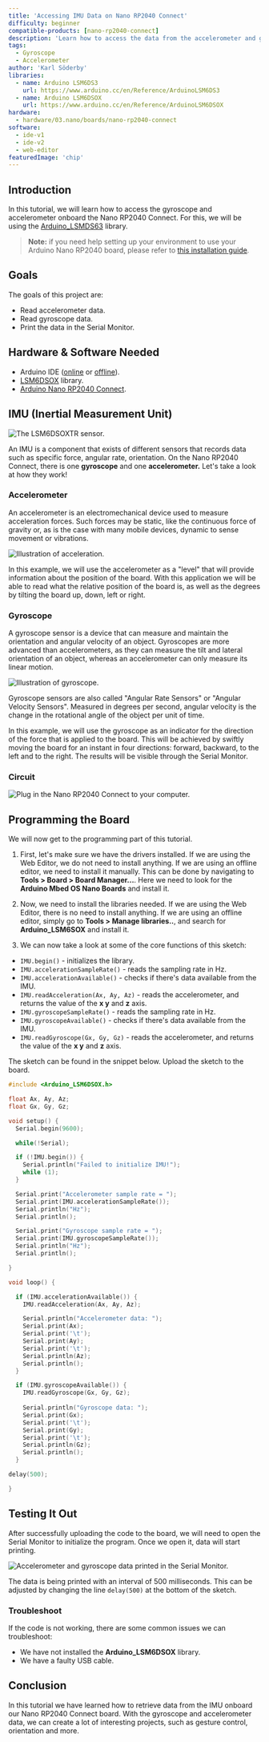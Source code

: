 ```yaml
---
title: 'Accessing IMU Data on Nano RP2040 Connect'
difficulty: beginner
compatible-products: [nano-rp2040-connect]
description: 'Learn how to access the data from the accelerometer and gyroscope that comes with the LSM6DSOX IMU module.'
tags: 
  - Gyroscope
  - Accelerometer
author: 'Karl Söderby'
libraries:
  - name: Arduino LSM6DS3
    url: https://www.arduino.cc/en/Reference/ArduinoLSM6DS3
  - name: Arduino LSM6DSOX
    url: https://www.arduino.cc/en/Reference/ArduinoLSM6DSOX
hardware:
  - hardware/03.nano/boards/nano-rp2040-connect
software:
  - ide-v1
  - ide-v2
  - web-editor
featuredImage: 'chip'
---
```


## Introduction 

In this tutorial, we will learn how to access the gyroscope and accelerometer onboard the Nano RP2040 Connect. For this, we will be using the [Arduino_LSMDS63](https://www.arduino.cc/en/Reference/ArduinoLSM6DS3) library. 

>**Note:** if you need help setting up your environment to use your Arduino Nano RP2040 board, please refer to [this installation guide](/software/ide-v2/tutorials/ide-v2-board-manager).

## Goals

The goals of this project are:

- Read accelerometer data.
- Read gyroscope data.
- Print the data in the Serial Monitor.

## Hardware & Software Needed

- Arduino IDE ([online](https://create.arduino.cc/) or [offline](https://www.arduino.cc/en/main/software)).
- [LSM6DSOX](https://github.com/arduino-libraries/Arduino_LSM6DSOX) library.
- [Arduino Nano RP2040 Connect](https://store.arduino.cc/nano-rp2040-connect).

## IMU (Inertial Measurement Unit)

![The LSM6DSOXTR sensor.](assets/rp2040-imu-basics-img-02.png)

An IMU is a component that exists of different sensors that records data such as specific force, angular rate, orientation. On the Nano RP2040 Connect, there is one **gyroscope** and one **accelerometer.** Let's take a look at how they work!

### Accelerometer

An accelerometer is an electromechanical device used to measure acceleration forces. Such forces may be static, like the continuous force of gravity or, as is the case with many mobile devices, dynamic to sense movement or vibrations.

![Illustration of acceleration.](assets/rp2040-imu-basics-img-03.png)

In this example, we will use the accelerometer as a "level" that will provide information about the position of the board. With this application we will be able to read what the relative position of the board is, as well as the degrees by tilting the board up, down, left or right.

### Gyroscope

A gyroscope sensor is a device that can measure and maintain the orientation and angular velocity of an object. Gyroscopes are more advanced than accelerometers, as they can measure the tilt and lateral orientation of an object, whereas an accelerometer can only measure its linear motion.

![Illustration of gyroscope.](assets/rp2040-imu-basics-img-04.png)

Gyroscope sensors are also called "Angular Rate Sensors" or "Angular Velocity Sensors". Measured in degrees per second, angular velocity is the change in the rotational angle of the object per unit of time.

In this example, we will use the gyroscope as an indicator for the direction of the force that is applied to the board. This will be achieved by swiftly moving the board for an instant in four directions: forward, backward, to the left and to the right. The results will be visible through the Serial Monitor.

### Circuit

![Plug in the Nano RP2040 Connect to your computer.](assets/rp2040-imu-basics-img-01.png)

## Programming the Board

We will now get to the programming part of this tutorial. 

1. First, let's make sure we have the drivers installed. If we are using the Web Editor, we do not need to install anything. If we are using an offline editor, we need to install it manually. This can be done by navigating to **Tools > Board > Board Manager...**. Here we need to look for the **Arduino Mbed OS Nano Boards** and install it. 

2. Now, we need to install the libraries needed. If we are using the Web Editor, there is no need to install anything. If we are using an offline editor, simply go to **Tools > Manage libraries..**, and search for **Arduino_LSM6SOX** and install it.

3. We can now take a look at some of the core functions of this sketch:

- `IMU.begin()` - initializes the library.
- `IMU.accelerationSampleRate()` - reads the sampling rate in Hz.
- `IMU.accelerationAvailable()` - checks if there's data available from the IMU.
- `IMU.readAcceleration(Ax, Ay, Az)` - reads the accelerometer, and returns the value of the **x y** and **z** axis.
- `IMU.gyroscopeSampleRate()` - reads the sampling rate in Hz.
- `IMU.gyroscopeAvailable()` - checks if there's data available from the IMU.
- `IMU.readGyroscope(Gx, Gy, Gz)` - reads the accelerometer, and returns the value of the **x y** and **z** axis.

The sketch can be found in the snippet below. Upload the sketch to the board.

```cpp
#include <Arduino_LSM6DSOX.h>

float Ax, Ay, Az;
float Gx, Gy, Gz;

void setup() {
  Serial.begin(9600);

  while(!Serial);

  if (!IMU.begin()) {
    Serial.println("Failed to initialize IMU!");
    while (1);
  }

  Serial.print("Accelerometer sample rate = ");
  Serial.print(IMU.accelerationSampleRate());
  Serial.println("Hz");
  Serial.println();

  Serial.print("Gyroscope sample rate = ");  
  Serial.print(IMU.gyroscopeSampleRate());
  Serial.println("Hz");
  Serial.println();

}

void loop() {

  if (IMU.accelerationAvailable()) {
    IMU.readAcceleration(Ax, Ay, Az);

    Serial.println("Accelerometer data: ");
    Serial.print(Ax);
    Serial.print('\t');
    Serial.print(Ay);
    Serial.print('\t');
    Serial.println(Az);
    Serial.println();
  }

  if (IMU.gyroscopeAvailable()) {
    IMU.readGyroscope(Gx, Gy, Gz);
    
    Serial.println("Gyroscope data: ");
    Serial.print(Gx);
    Serial.print('\t');
    Serial.print(Gy);
    Serial.print('\t');
    Serial.println(Gz);
    Serial.println();
  }

delay(500);

}
```

## Testing It Out

After successfully uploading the code to the board, we will need to open the Serial Monitor to initialize the program. Once we open it, data will start printing. 

![Accelerometer and gyroscope data printed in the Serial Monitor.](assets/rp2040-imu-basics-img-05.png)

The data is being printed with an interval of 500 milliseconds. This can be adjusted by changing the line `delay(500)` at the bottom of the sketch.

### Troubleshoot

If the code is not working, there are some common issues we can troubleshoot:

- We have not installed the **Arduino_LSM6DSOX** library.
- We have a faulty USB cable. 

## Conclusion

In this tutorial we have learned how to retrieve data from the IMU onboard our Nano RP2040 Connect board. With the gyroscope and accelerometer data, we can create a lot of interesting projects, such as gesture control, orientation and more. 
